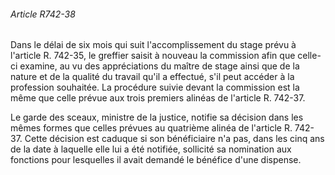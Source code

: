 ###### Article R742-38

Dans le délai de six mois qui suit l'accomplissement du stage prévu à l'article R. 742-35, le greffier saisit à nouveau la commission afin que celle-ci examine, au vu des appréciations du maître de stage ainsi que de la nature et de la qualité du travail qu'il a effectué, s'il peut accéder à la profession souhaitée. La procédure suivie devant la commission est la même que celle prévue aux trois premiers alinéas de l'article R. 742-37.

Le garde des sceaux, ministre de la justice, notifie sa décision dans les mêmes formes que celles prévues au quatrième alinéa de l'article R. 742-37. Cette décision est caduque si son bénéficiaire n'a pas, dans les cinq ans de la date à laquelle elle lui a été notifiée, sollicité sa nomination aux fonctions pour lesquelles il avait demandé le bénéfice d'une dispense.

